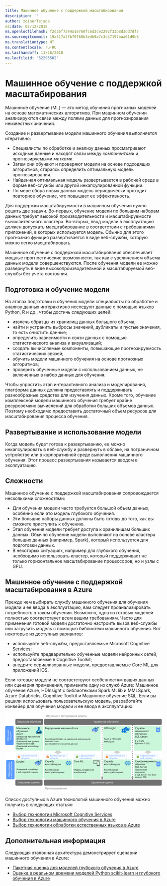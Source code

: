 ```yaml
---
title: Машинное обучение с поддержкой масштабирования
description: ''
author: zoinerTejada
ms:date: 02/12/2018
ms.openlocfilehash: f2d35f7344a1e760fc6d3ce2292f33b8d3dd7df7
ms.sourcegitcommit: 19a517a2fb70768b3edb9a7c3c37197baa61d9b5
ms.translationtype: HT
ms.contentlocale: ru-RU
ms.lasthandoff: 11/26/2018
ms.locfileid: "52295502"
---
```

# <a name="machine-learning-at-scale"></a>Машинное обучение с поддержкой масштабирования

Машинное обучение (ML) — это метод обучения прогнозных моделей на основе математических алгоритмов. При машинном обучении анализируются связи между полями данных для прогнозирования неизвестных значений.

Создание и развертывание модели машинного обучения выполняется итеративно:

* Специалисты по обработке и анализу данных просматривают исходные данные и находят связи между *компонентами* и прогнозируемыми *метками*.
* Затем они обучают и проверяют модели на основе подходящих алгоритмов, стараясь определить оптимальную модель прогнозирования.
* Найденная оптимальная модель развертывается в рабочей среде в форме веб-службы или другой инкапсулированной функции.
* По мере сбора новых данных модель периодически проходит повторное обучение, что повышает ее эффективность.

Для поддержки масштабируемости в машинном обучении нужно решить две задачи. Во-первых, обучение модели по большим наборам данных требует высокой производительности и масштабируемости вычислительного кластера. Во-вторых, ввод модели в эксплуатацию должен допускать масштабирование в соответствии с требованиями приложений, в которых используется модель. Обычно для этого прогнозная функция развертывается в виде веб-службы, которую можно легко масштабировать.

Машинное обучение с поддержкой масштабирования обеспечивает мощные прогностические возможности, так как с увеличением объема данных модели совершенствуются. После обучения модели ее можно развернуть в виде высокопроизводительной и масштабируемой веб-службы без учета состояния. 

## <a name="model-preparation-and-training"></a>Подготовка и обучение модели

На этапах подготовки и обучения модели специалисты по обработке и анализу данных интерактивно исследуют данные с помощью языков Python, R и др., чтобы достичь следующих целей:

* извлечь образцы из хранилищ данных большого объема;
* найти и устранить выбросы значений, дубликаты и пустые значения, то есть очистить данные;
* определить зависимости и связи данных с помощью статистического анализа и визуализаций;
* создать вычисляемые компоненты, повышающие прогнозируемость статистических связей;
* обучить модели машинного обучения на основе прогнозных алгоритмов;
* проверить обученные модели с использованием данных, не включенных в набор данных для обучения.

Чтобы упростить этап интерактивного анализа и моделирования, платформа данных должна предоставлять и поддерживать разнообразные средства для изучения данных. Кроме того, обучение комплексной модели машинного обучения требует крайне ресурсоемких вычислений для обработки больших объемов данных. Поэтому необходимо предоставить достаточный объем ресурсов для масштабирования процесса обучения.

## <a name="model-deployment-and-consumption"></a>Развертывание и использование модели

Когда модель будет готова к развертыванию, ее можно инкапсулировать в веб-службу и развернуть в облаке, на пограничном устройстве или в корпоративной среде выполнения машинного обучения. Этот процесс развертывания называется вводом в эксплуатацию.

## <a name="challenges"></a>Сложности

Машинное обучение с поддержкой масштабирования сопровождается несколькими сложностями:

- Для обучения модели часто требуется большой объем данных, особенно если это модель глубокого обучения.
- Эти большие наборы данных должны быть готовы до того, как вы сможете приступить к обучению.
- Этап обучения модели требует доступа к хранилищам больших данных. Обычно обучение модели выполняют на основе кластера больших данных (например, Spark), который используется для подготовки данных. 
- В некоторых ситуациях, например для глубокого обучения, необходимо использовать кластер, который поддерживает не только горизонтальное масштабирование процессоров, но и узлы с GPU.

## <a name="machine-learning-at-scale-in-azure"></a>Машинное обучение с поддержкой масштабирования в Azure

Прежде чем выбирать службу машинного обучения для обучения модели и ее ввода в эксплуатацию, вам следует проанализировать потребность в таком обучении. Возможно, одна из готовых моделей полностью соответствует всем вашим требованиям. Часто для применения готовой модели достаточно настроить вызов веб-службы или загрузить модель с помощью библиотеки машинного обучения. Вот некоторые из доступных вариантов: 

- используйте веб-службы, предоставляемые Microsoft Cognitive Services;
- используйте предварительно обученные модели нейронных сетей, предоставляемые в Cognitive Toolkit;
- внедрите сериализованные модели, предоставляемые Core ML для приложений iOS. 

Если готовые модели не соответствуют особенностям ваших данных или сценария применения, примените одну из служб Azure: Машинное обучение Azure, HDInsight с библиотеками Spark MLlib и MMLSpark, Azure Databricks, Cognitive Toolkit и Машинное обучение SQL. Если вы решили использовать пользовательскую модель, разработайте конвейер для обучения модели и ее ввода в эксплуатацию. 

![Параметры модели в Azure](./images/machine-learning-model-training-and-deployment.png)

Список доступных в Azure технологий машинного обучения можно получить в следующих статьях:

- [Выбор технологии Microsoft Cognitive Services](../technology-choices/cognitive-services.md)
- [Выбор технологии машинного обучения в Azure](../technology-choices/data-science-and-machine-learning.md)
- [Выбор технологии обработки естественных языков в Azure](../technology-choices/natural-language-processing.md)

## <a name="next-steps"></a>Дополнительная информация

Следующая эталонная архитектура демонстрирует сценарии машинного обучения в Azure:

- [Пакетная оценка для моделей глубокого обучения в Azure](../../reference-architectures/ai/batch-scoring-deep-learning.md)
- [Оценка в реальном времени моделей Python scikit-learn и глубокого обучения в Azure](../../reference-architectures/ai/realtime-scoring-python.md)